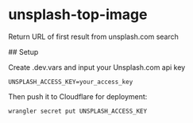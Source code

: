 # unsplash-top-image
Return URL of first result from unsplash.com search

## Setup

Create .dev.vars and input your Unsplash.com api key

```
UNSPLASH_ACCESS_KEY=your_access_key
```

Then push it to Cloudflare for deployment:

```
wrangler secret put UNSPLASH_ACCESS_KEY
```
